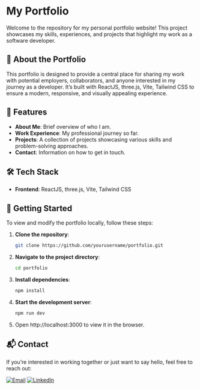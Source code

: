 # My Portfolio

Welcome to the repository for my personal portfolio website! This project showcases my skills, experiences, and projects that highlight my work as a software developer.

## 🌟 About the Portfolio
This portfolio is designed to provide a central place for sharing my work with potential employers, collaborators, and anyone interested in my journey as a developer. It’s built with ReactJS, three.js, Vite, Tailwind CSS to ensure a modern, responsive, and visually appealing experience.

## 📂 Features
- **About Me**: Brief overview of who I am.
- **Work Experience**: My professional journey so far.
- **Projects**: A collection of projects showcasing various skills and problem-solving approaches.
- **Contact**: Information on how to get in touch.

## 🛠️ Tech Stack
- **Frontend**: ReactJS, three.js, Vite, Tailwind CSS

## 🚀 Getting Started
To view and modify the portfolio locally, follow these steps:

1. **Clone the repository**:
   ```bash
   git clone https://github.com/yourusername/portfolio.git
   ```
2. **Navigate to the project directory**:
   ```bash
   cd portfolio
   ```
3. **Install dependencies**:
   ```bash
   npm install
   ```
4. **Start the development server**:
   ```bash
   npm run dev
   ```
5. Open http://localhost:3000 to view it in the browser.

## 📬 Contact
If you’re interested in working together or just want to say hello, feel free to reach out:

[![Email](https://img.shields.io/badge/Email-stharindu444@gmail.com-blue?style=flat&logo=gmail&logoColor=white)](mailto:stharindu444@gmail.com)
[![LinkedIn](https://img.shields.io/badge/LinkedIn-Tharindu_Sampath-blue?style=flat&logo=linkedin&logoColor=white)](https://www.linkedin.com/in/tharindu-sampath-5b8a3b213)
